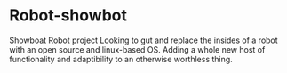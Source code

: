 # Robot-showbot
Showboat Robot project
Looking to gut and replace the insides of a robot with an open source and linux-based OS. Adding a whole new host of functionality and
adaptibility to an otherwise worthless thing. 
